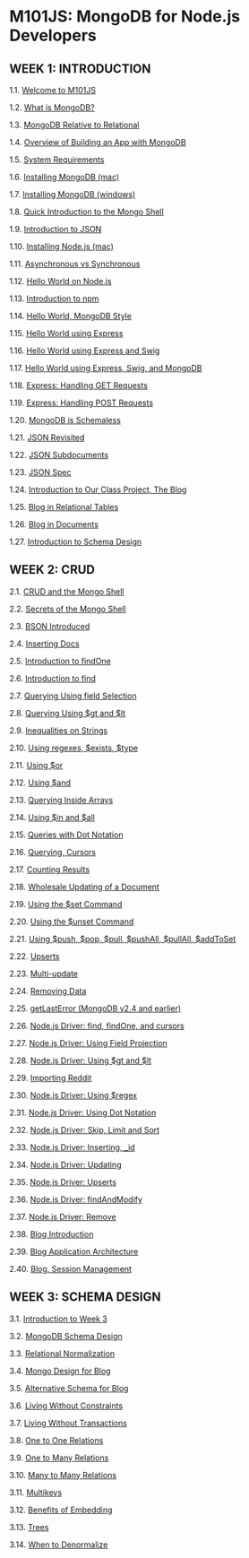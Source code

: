 # M101JS: MongoDB for Node.js Developers

## WEEK 1: INTRODUCTION

1.1. [Welcome to M101JS](https://www.youtube.com/watch?v=t5bQQL9d3Dg)

1.2. [What is MongoDB?](https://www.youtube.com/watch?v=Lfl8hdQOi6Y)

1.3. [MongoDB Relative to Relational](https://www.youtube.com/watch?v=-KIC1LXxcGM)

1.4. [Overview of Building an App with MongoDB](https://www.youtube.com/watch?v=iIhgggzzeoA)

1.5. [System Requirements](https://www.youtube.com/watch?v=gUHV4dTl1p4)

1.6. [Installing MongoDB (mac)](https://www.youtube.com/watch?v=pnVQcEt5_vw)

1.7. [Installing MongoDB (windows)](https://www.youtube.com/watch?v=c6-K8bpBxxY)

1.8. [Quick Introduction to the Mongo Shell](https://www.youtube.com/watch?v=j2v865GGS2A)

1.9. [Introduction to JSON](https://www.youtube.com/watch?v=PTATjNSjbJ0)

1.10. [Installing Node.js (mac)](https://www.youtube.com/watch?v=3-u5Ih7kd0A)

1.11. [Asynchronous vs Synchronous](https://www.youtube.com/watch?v=ORKA9Ay9jfs)

1.12. [Hello World on Node.js](https://www.youtube.com/watch?v=Fv5Q_02BKrM)

1.13. [Introduction to npm](https://www.youtube.com/watch?v=KkWoaHOtGnk)

1.14. [Hello World, MongoDB Style](https://www.youtube.com/watch?v=SgQv3KWEGDc)

1.15. [Hello World using Express](https://www.youtube.com/watch?v=wSAOfA-BMCM)

1.16. [Hello World using Express and Swig](https://www.youtube.com/watch?v=0aG8aBUP6nQ)

1.17. [Hello World using Express, Swig, and MongoDB](https://www.youtube.com/watch?v=KJMHteZRyXQ)

1.18. [Express: Handling GET Requests](https://www.youtube.com/watch?v=DZkLTikYqc4)

1.19. [Express: Handling POST Requests](https://www.youtube.com/watch?v=rGWwQE89reU)

1.20. [MongoDB is Schemaless](https://www.youtube.com/watch?v=uKB-Hoqs6zI)

1.21. [JSON Revisited](https://www.youtube.com/watch?v=CTffxoSSLqg)

1.22. [JSON Subdocuments](https://www.youtube.com/watch?v=vrYAEH3g13M)

1.23. [JSON Spec](https://www.youtube.com/watch?v=kOrsT94-A28)

1.24. [Introduction to Our Class Project, The Blog](https://www.youtube.com/watch?v=ePi3kDoexoM)

1.25. [Blog in Relational Tables](https://www.youtube.com/watch?v=boR2y9MHCa0)

1.26. [Blog in Documents](https://www.youtube.com/watch?v=ZjwCzyqKVdY)

1.27. [Introduction to Schema Design](https://www.youtube.com/watch?v=6XE3wZCPiZ8)

## WEEK 2: CRUD

2.1. [CRUD and the Mongo Shell](https://www.youtube.com/watch?v=C7LinMC2o5o)

2.2. [Secrets of the Mongo Shell](https://www.youtube.com/watch?v=IIIzjPp-IRE)

2.3. [BSON Introduced](https://www.youtube.com/watch?v=K3J6WvDW-Hc)

2.4. [Inserting Docs](https://www.youtube.com/watch?v=qqfVxGLIrLg)

2.5. [Introduction to findOne](https://www.youtube.com/watch?v=w9V0fJsDwbQ)

2.6. [Introduction to find](https://www.youtube.com/watch?v=8kKfFK6a0Ak)

2.7. [Querying Using field Selection](https://www.youtube.com/watch?v=UIg86QjSoyY)

2.8. [Querying Using $gt and $lt](https://www.youtube.com/watch?v=FHLrz4VGzkg)

2.9. [Inequalities on Strings](https://www.youtube.com/watch?v=imCCKOevU3c)

2.10. [Using regexes, $exists, $type](https://www.youtube.com/watch?v=lI-jhqYf1JY)

2.11. [Using $or](https://www.youtube.com/watch?v=BW5ElNCRZps)

2.12. [Using $and](https://www.youtube.com/watch?v=hYk7pjgjjzc)

2.13. [Querying Inside Arrays](https://www.youtube.com/watch?v=jvEqwW75Bus)

2.14. [Using $in and $all](https://www.youtube.com/watch?v=QU2NrkviORE)

2.15. [Queries with Dot Notation](https://www.youtube.com/watch?v=NrjFECIfwqk)

2.16. [Querying, Cursors](https://www.youtube.com/watch?v=3jA6iFSEJOI)

2.17. [Counting Results](https://www.youtube.com/watch?v=eKD5bVmNQMI)

2.18. [Wholesale Updating of a Document](https://www.youtube.com/watch?v=g7Fi1xXsuvU)

2.19. [Using the $set Command](https://www.youtube.com/watch?v=XyhNjs2pNVc)

2.20. [Using the $unset Command](https://www.youtube.com/watch?v=LpErz8jLW0I)

2.21. [Using $push, $pop, $pull, $pushAll, $pullAll, $addToSet](https://www.youtube.com/watch?v=GOn0EWKDQoY)

2.22. [Upserts](https://www.youtube.com/watch?v=Dy2p8k3EZs4)

2.23. [Multi-update](https://www.youtube.com/watch?v=2GNNdUmDL-4)

2.24. [Removing Data](https://www.youtube.com/watch?v=5K0t1dU8IJY)

2.25. [getLastError (MongoDB v2.4 and earlier)](https://www.youtube.com/watch?v=a6o0TQjUMug)

2.26. [Node.js Driver: find, findOne, and cursors](https://www.youtube.com/watch?v=elGy_YOtn4Q)

2.27. [Node.js Driver: Using Field Projection](https://www.youtube.com/watch?v=i-C8I5xrvn0)

2.28. [Node.js Driver: Using $gt and $lt](https://www.youtube.com/watch?v=jhqdI1xLVWg)

2.29. [Importing Reddit](https://www.youtube.com/watch?v=2pMtlTeJ8Ek)

2.30. [Node.js Driver: Using $regex](https://www.youtube.com/watch?v=gQVnirqZEbM)

2.31. [Node.js Driver: Using Dot Notation](https://www.youtube.com/watch?v=YNA4EnxgdQY)

2.32. [Node.js Driver: Skip, Limit and Sort](https://www.youtube.com/watch?v=GD78tbm_qvQ)

2.33. [Node.js Driver: Inserting, _id](https://www.youtube.com/watch?v=zrDCLNYbKNU)

2.34. [Node.js Driver: Updating](https://www.youtube.com/watch?v=hf85eZvYosY)

2.35. [Node.js Driver: Upserts](https://www.youtube.com/watch?v=msse79yvaEo)

2.36. [Node.js Driver: findAndModify](https://www.youtube.com/watch?v=QnQxACsXrBk)

2.37. [Node.js Driver: Remove](https://www.youtube.com/watch?v=9Rl2-gzLy20)

2.38. [Blog Introduction](https://www.youtube.com/watch?v=TcDqVQxYWZ0)

2.39. [Blog Application Architecture](https://www.youtube.com/watch?v=M8NCh6JqG8Q)

2.40. [Blog, Session Management](https://www.youtube.com/watch?v=C3CLiy5HkxE)

## WEEK 3: SCHEMA DESIGN

3.1. [Introduction to Week 3](https://www.youtube.com/watch?v=9urnY4OcuNM)

3.2. [MongoDB Schema Design](https://www.youtube.com/watch?v=itnfWjMnQ4A)

3.3. [Relational Normalization](https://www.youtube.com/watch?v=GX__f2s4hd8)

3.4. [Mongo Design for Blog](https://www.youtube.com/watch?v=PRylEHH5t84)

3.5. [Alternative Schema for Blog](https://www.youtube.com/watch?v=ZvqNWVWB2-o)

3.6. [Living Without Constraints](https://www.youtube.com/watch?v=YFRMkDPaams)

3.7. [Living Without Transactions](https://www.youtube.com/watch?v=FfRr3qjRfww)

3.8. [One to One Relations](https://www.youtube.com/watch?v=cCsfon0vUlQ)

3.9. [One to Many Relations](https://www.youtube.com/watch?v=EIaP1KbVkUc)

3.10. [Many to Many Relations](https://www.youtube.com/watch?v=fEYYjZ7zEHc)

3.11. [Multikeys](https://www.youtube.com/watch?v=KtIY4Q1tUao)

3.12. [Benefits of Embedding](https://www.youtube.com/watch?v=XIN0Dqht08Q)

3.13. [Trees](https://www.youtube.com/watch?v=lIjXyQklGWY)

3.14. [When to Denormalize](https://www.youtube.com/watch?v=jDZ-HFoJ0vg)
